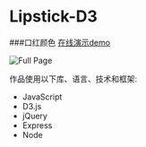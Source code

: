 # Lipstick-D3

###口红颜色
[在线演示demo][heroku]

[heroku]: http://wpy.movecss.com/
![Full Page](./docs/1.png)

作品使用以下库、语言、技术和框架:
* JavaScript
* D3.js
* jQuery
* Express
* Node

<br>